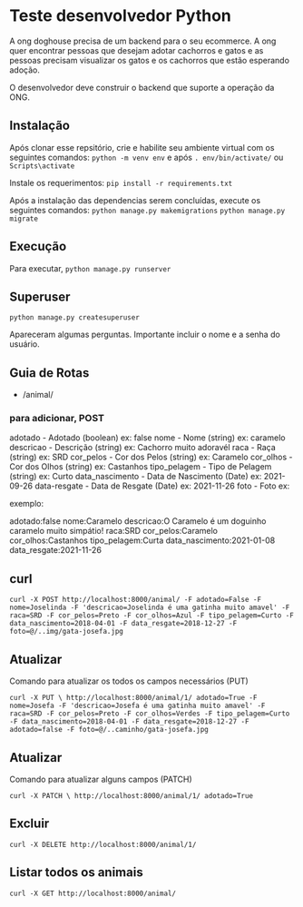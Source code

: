 # Teste desenvolvedor Python

A ong doghouse precisa de um backend para o seu ecommerce. A ong quer encontrar pessoas que desejam adotar cachorros e gatos e as pessoas precisam visualizar os gatos e os cachorros que estão esperando adoção.

O desenvolvedor deve construir o backend que suporte a operação da ONG.


## Instalação

Após clonar esse repsitório, crie e habilite seu ambiente virtual com os seguintes comandos:
`python -m venv env` e após `. env/bin/activate/` ou `Scripts\activate`

Instale os requerimentos:
`pip install -r requirements.txt`

Após a instalação das dependencias serem concluídas, execute os seguintes comandos:
`python manage.py makemigrations`
`python manage.py migrate`

## Execução

Para executar, `python manage.py runserver`

## Superuser

`python manage.py createsuperuser`


Apareceram algumas perguntas.
Importante incluir o nome e a senha do usuário.

## Guia de Rotas

- /animal/

### para adicionar, POST

adotado - Adotado (boolean) ex: false
nome - Nome (string) ex: caramelo
descricao - Descrição (string) ex: Cachorro muito adoravél
raca - Raça (string) ex: SRD
cor_pelos - Cor dos Pelos (string) ex: Caramelo
cor_olhos - Cor dos Olhos (string) ex: Castanhos
tipo_pelagem - Tipo de Pelagem (string) ex: Curto
data_nascimento - Data de Nascimento (Date) ex: 2021-09-26
data-resgate - Data de Resgate (Date) ex: 2021-11-26
foto - Foto ex: 


exemplo:

adotado:false
nome:Caramelo
descricao:O Caramelo é um doguinho caramelo muito simpátio!
raca:SRD
cor_pelos:Caramelo
cor_olhos:Castanhos
tipo_pelagem:Curta
data_nascimento:2021-01-08
data_resgate:2021-11-26


## curl

`curl -X POST http://localhost:8000/animal/ -F adotado=False -F nome=Joselinda -F 'descricao=Joselinda é uma gatinha muito amavel' -F raca=SRD -F cor_pelos=Preto -F cor_olhos=Azul -F tipo_pelagem=Curto -F data_nascimento=2018-04-01 -F data_resgate=2018-12-27 -F foto=@/..img/gata-josefa.jpg`


## Atualizar
Comando para atualizar os todos os campos necessários (PUT)

`curl -X PUT \
  http://localhost:8000/animal/1/ adotado=True -F nome=Josefa -F 'descricao=Josefa é uma gatinha muito amavel' -F raca=SRD -F cor_pelos=Preto -F cor_olhos=Verdes -F tipo_pelagem=Curto -F data_nascimento=2018-04-01 -F data_resgate=2018-12-27 -F adotado=false -F foto=@/..caminho/gata-josefa.jpg`


## Atualizar
Comando para atualizar alguns campos (PATCH)

`curl -X PATCH \
  http://localhost:8000/animal/1/ adotado=True`


## Excluir

`curl -X DELETE http://localhost:8000/animal/1/`


## Listar todos os animais

`curl -X GET http://localhost:8000/animal/`
